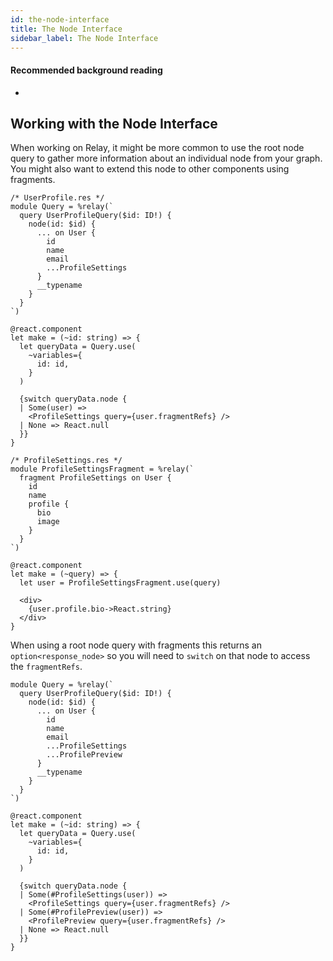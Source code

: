 ```yaml
---
id: the-node-interface
title: The Node Interface
sidebar_label: The Node Interface
---
```


#### Recommended background reading

-

## Working with the Node Interface

When working on Relay, it might be more common to use the root node query to gather more information about an individual
node from your graph. You might also want to extend this node to other components using fragments.

```rescript
/* UserProfile.res */
module Query = %relay(`
  query UserProfileQuery($id: ID!) {
    node(id: $id) {
      ... on User {
        id
        name
        email
        ...ProfileSettings
      }
      __typename
    }
  }
`)

@react.component
let make = (~id: string) => {
  let queryData = Query.use(
    ~variables={
      id: id,
    }
  )

  {switch queryData.node {
  | Some(user) =>
    <ProfileSettings query={user.fragmentRefs} />
  | None => React.null
  }}
}

/* ProfileSettings.res */
module ProfileSettingsFragment = %relay(`
  fragment ProfileSettings on User {
    id
    name
    profile {
      bio
      image
    }
  }
`)

@react.component
let make = (~query) => {
  let user = ProfileSettingsFragment.use(query)

  <div>
    {user.profile.bio->React.string}
  </div>
}
```

When using a root node query with fragments this returns an `option<response_node>` so you will need to `switch` on that
node to access the `fragmentRefs`.

```rescript
module Query = %relay(`
  query UserProfileQuery($id: ID!) {
    node(id: $id) {
      ... on User {
        id
        name
        email
        ...ProfileSettings
        ...ProfilePreview
      }
      __typename
    }
  }
`)

@react.component
let make = (~id: string) => {
  let queryData = Query.use(
    ~variables={
      id: id,
    }
  )

  {switch queryData.node {
  | Some(#ProfileSettings(user)) =>
    <ProfileSettings query={user.fragmentRefs} />
  | Some(#ProfilePreview(user)) =>
    <ProfilePreview query={user.fragmentRefs} />
  | None => React.null
  }}
}
```
